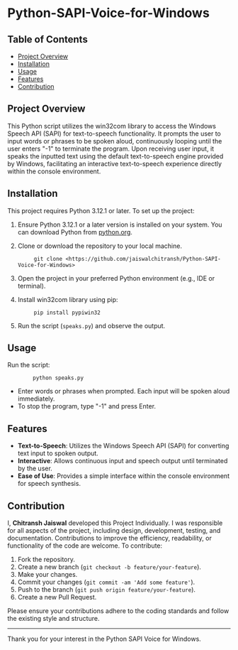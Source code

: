 # Python-SAPI-Voice-for-Windows

## Table of Contents
- [Project Overview](#project-overview)
- [Installation](#installation)
- [Usage](#usage)
- [Features](#features)
- [Contribution](#contribution)


## Project Overview
This Python script utilizes the win32com library to access the Windows Speech API (SAPI) for text-to-speech functionality. It prompts the user to input words or phrases to be spoken aloud, continuously looping until the user enters "-1" to terminate the program. Upon receiving user input, it speaks the inputted text using the default text-to-speech engine provided by Windows, facilitating an interactive text-to-speech experience directly within the console environment.


## Installation
This project requires Python 3.12.1 or later.
To set up the project:
1. Ensure Python 3.12.1 or a later version is installed on your system. You can download Python from [python.org](https://www.python.org/downloads/).
2. Clone or download the repository to your local machine.

            git clone <https://github.com/jaiswalchitransh/Python-SAPI-Voice-for-Windows>

3. Open the project in your preferred Python environment (e.g., IDE or terminal).
4. Install win32com library using pip:
   
            pip install pypiwin32

5. Run the script (`speaks.py`) and observe the output.


## Usage
Run the script:

            python speaks.py
  
- Enter words or phrases when prompted. Each input will be spoken aloud immediately.
- To stop the program, type "-1" and press Enter.


## Features
- **Text-to-Speech**: Utilizes the Windows Speech API (SAPI) for converting text input to spoken output.
- **Interactive**: Allows continuous input and speech output until terminated by the user.
- **Ease of Use**: Provides a simple interface within the console environment for speech synthesis.


## Contribution
I, **Chitransh Jaiswal** developed this Project Individually. I was responsible for all aspects of the project, including design, development, testing, and documentation.
Contributions to improve the efficiency, readability, or functionality of the code are welcome. To contribute:
1. Fork the repository.
2. Create a new branch (`git checkout -b feature/your-feature`).
3. Make your changes.
4. Commit your changes (`git commit -am 'Add some feature'`).
5. Push to the branch (`git push origin feature/your-feature`).
6. Create a new Pull Request.

Please ensure your contributions adhere to the coding standards and follow the existing style and structure.

---

Thank you for your interest in the Python SAPI Voice for Windows. 
